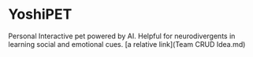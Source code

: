 # YoshiPET
Personal Interactive pet powered by AI. Helpful for neurodivergents in learning social and emotional cues.
[a relative link](Team CRUD Idea.md)
